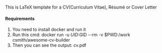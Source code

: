 This is LaTeX template for a CV(Curriculum Vitae), Résumé or Cover Letter 

#### Requirements
1. You need to install docker and run it
2. Run this cmd: docker run -u $UID:$GID --rm -v $PWD:/work csmith/awesome-cv-builder
3. Then you can see the output: cv.pdf
